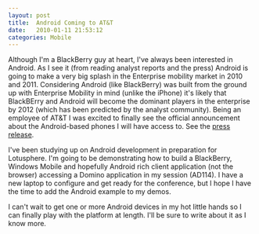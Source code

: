 ```yaml
---
layout: post
title:  Android Coming to AT&T
date:   2010-01-11 21:53:12
categories: Mobile
---
```

Although I'm a BlackBerry guy at heart, I've always been interested in Android. As I see it (from reading analyst reports and the press) Android is going to make a very big splash in the Enterprise mobility market in 2010 and 2011. Considering Android (like BlackBerry) was built from the ground up with Enterprise Mobility in mind (unlike the iPhone) it's likely that BlackBErry and Android will become the dominant players in the enterprise by 2012 (which has been predicted by the analyst community). Being an employee of AT&T I was excited to finally see the official announcement about the Android-based phones I will have access to. See the [press release](http://www.att.com/gen/press-room?pid=4800&cdvn=news&newsarticleid=30353).

I've been studying up on Android development in preparation for Lotusphere. I'm going to be demonstrating how to build a BlackBerry, Windows Mobile and hopefully Android rich client application (not the browser) accessing a Domino application in my session (AD114). I have a new laptop to configure and get ready for the conference, but I hope I have the time to add the Android example to my demos.

I can't wait to get one or more Android devices in my hot little hands so I can finally play with the platform at length. I'll be sure to write about it as I know more.